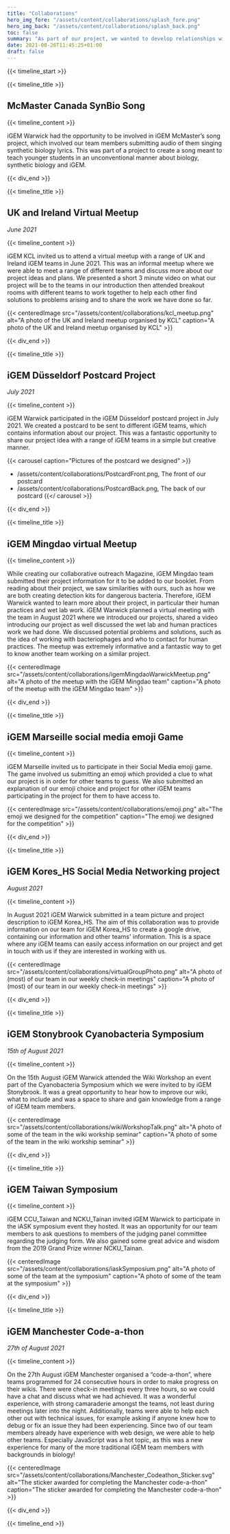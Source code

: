 ```yaml
---
title: "Collaborations"
hero_img_fore: "/assets/content/collaborations/splash_fore.png"
hero_img_back: "/assets/content/collaborations/splash_back.png"
toc: false
summary: "As part of our project, we wanted to develop relationships with a range of different iGEM teams in order to learn from each other and to form a community in a virtual manner. By using social media, participating in virtual meetups as well involving teams in our education Collaborative booklet we were able to learn from each other and gain useful insights in how to improve our project and how to find solutions to issues we were facing."
date: 2021-08-26T11:45:25+01:00
draft: false
---
```


{{< timeline_start >}}

{{< timeline_title >}}

## McMaster Canada SynBio Song

{{< timeline_content >}}

iGEM Warwick had the opportunity to be involved in iGEM McMaster’s song project,
which involved our team members submitting audio of them singing synthetic
biology lyrics. This was part of a project to create a song meant to teach
younger students in an unconventional manner about biology, synthetic biology
and iGEM.

{{< div_end >}}

{{< timeline_title >}}

## UK and Ireland Virtual Meetup

_June 2021_

{{< timeline_content >}}

iGEM KCL invited us to attend a virtual meetup with a range of UK and Ireland
iGEM teams in June 2021. This was an informal meetup where we were able to meet
a range of different teams and discuss more about our project ideas and plans.
We presented a short 3 minute video on what our project will be to the teams in
our introduction then attended breakout rooms with different teams to work
together to help each other find solutions to problems arising and to share the
work we have done so far.

{{< centeredImage
        src="/assets/content/collaborations/kcl_meetup.png"
        alt="A photo of the UK and Ireland meetup organised by KCL"
        caption="A photo of the UK and Ireland meetup organised by KCL" >}}

{{< div_end >}}

{{< timeline_title >}}

## iGEM Düsseldorf Postcard Project

_July 2021_

{{< timeline_content >}}

iGEM Warwick participated in the iGEM Düsseldorf postcard project in July 2021.
We created a postcard to be sent to different iGEM teams, which contains
information about our project. This was a fantastic opportunity to share our
project idea with a range of iGEM teams in a simple but creative manner.

{{< carousel caption="Pictures of the postcard we designed" >}}
- /assets/content/collaborations/PostcardFront.png, The front of our postcard
- /assets/content/collaborations/PostcardBack.png, The back of our postcard
{{</ carousel >}}

{{< div_end >}}

{{< timeline_title >}}

## iGEM Mingdao virtual Meetup

{{< timeline_content >}}

While creating our collaborative outreach Magazine, iGEM Mingdao team submitted
their project information for it to be added to our booklet. From reading about
their project, we saw similarities with ours, such as how we are both creating
detection kits for dangerous bacteria. Therefore, iGEM Warwick wanted to learn
more about their project, in particular their human practices and wet lab work.
iGEM Warwick planned a virtual meeting with the team in August 2021 where we
introduced our projects, shared a video introducing our project as well
discussed the wet lab and human practices work we had done. We discussed
potential problems and solutions, such as the idea of working with
bacteriophages and who to contact for human practices. The meetup was extremely
informative and a fantastic way to get to know another team working on a similar
project.

{{< centeredImage
        src="/assets/content/collaborations/igemMingdaoWarwickMeetup.png"
        alt="A photo of the meetup with the iGEM Mingdao team"
        caption="A photo of the meetup with the iGEM Mingdao team" >}}

{{< div_end >}}

{{< timeline_title >}}

## iGEM Marseille social media emoji Game

{{< timeline_content >}}

iGEM Marseille invited us to participate in their Social Media emoji game.  The
game involved us submitting an emoji which provided a clue to what our project
is in order for other teams to guess. We also submitted an explanation of our
emoji choice and project for other iGEM teams participating in the project for
them to have access to.

{{< centeredImage
        src="/assets/content/collaborations/emoji.png"
        alt="The emoji we designed for the competition"
        caption="The emoji we designed for the competition" >}}

{{< div_end >}}

{{< timeline_title >}}

## iGEM Kores_HS Social Media Networking project

_August 2021_

{{< timeline_content >}}

 In August 2021 iGEM Warwick submitted in a team picture and project description
 to iGEM Korea_HS. The aim of this collaboration was to provide information on
 our team for iGEM Korea_HS to create a google drive, containing our information
 and other teams' information. This is a space where any iGEM teams can easily
 access information on our project and get in touch with us if they are
 interested in working with us.

{{< centeredImage
        src="/assets/content/collaborations/virtualGroupPhoto.png"
        alt="A photo of (most) of our team in our weekly check-in meetings"
        caption="A photo of (most) of our team in our weekly check-in meetings" >}}

{{< div_end >}}

{{< timeline_title >}}

## iGEM Stonybrook Cyanobacteria Symposium

_15th of August 2021_

{{< timeline_content >}}

On the 15th August iGEM Warwick attended the Wiki Workshop an event part of the
Cyanobacteria Symposium which we were invited to by iGEM Stonybrook. It was a
great opportunity to hear how to improve our wiki, what to include and was a
space to share and gain knowledge from a range of iGEM team members.

{{< centeredImage
        src="/assets/content/collaborations/wikiWorkshopTalk.png"
        alt="A photo of some of the team in the wiki workship seminar"
        caption="A photo of some of the team in the wiki workship seminar" >}}

{{< div_end >}}

{{< timeline_title >}}

## iGEM Taiwan Symposium

{{< timeline_content >}}

iGEM CCU_Taiwan and NCKU_Tainan invited iGEM Warwick to participate in the iASK
symposium event they hosted. It was an opportunity for our team members to ask
questions to members of the judging panel committee regarding the judging form.
We also gained some great advice and wisdom from the 2019 Grand Prize winner
NCKU_Tainan.

{{< centeredImage
        src="/assets/content/collaborations/iaskSymposium.png"
        alt="A photo of some of the team at the symposium"
        caption="A photo of some of the team at the symposium" >}}

{{< div_end >}}

{{< timeline_title >}}

## iGEM Manchester Code-a-thon

_27th of August 2021_

{{< timeline_content >}}

On the 27th August iGEM Manchester organised a “code-a-thon”, where teams
programmed for 24 consecutive hours in order to make progress on their wikis.
There were check-in meetings every three hours, so we could have a chat and
discuss what we had achieved. It was a wonderful experience, with strong
camaraderie amongst the teams, not least during meetings later into the night.
Additionally, teams were able to help each other out with technical issues, for
example asking if anyone knew how to debug or fix an issue they had been
experiencing. Since two of our team members already have experience with web
design, we were able to help other teams. Especially JavaScript was a hot topic,
as this was a new experience for many of the more traditional iGEM team members
with backgrounds in biology! 

{{< centeredImage
        src="/assets/content/collaborations/Manchester_Codeathon_Sticker.svg"
         alt="The sticker awarded for completing the Manchester code-a-thon"
        caption="The sticker awarded for completing the Manchester code-a-thon" >}}

{{< div_end >}}

{{< timeline_end >}}
